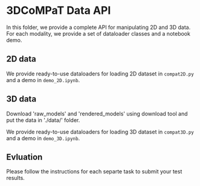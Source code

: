 # 3DCoMPaT Data API

In this folder, we provide a complete API for manipulating 2D and 3D data.
For each modality, we provide a set of dataloader classes and a notebook demo.

## 2D data
We provide ready-to-use dataloaders for loading 2D dataset in `compat2D.py` and a demo in `demo_2D.ipynb`.

## 3D data
Download 'raw_models' and 'rendered_models' using download tool and put the data in './data/' folder.

We provide ready-to-use dataloaders for loading 3D dataset in `compat3D.py` and a demo in `demo_3D.ipynb`.

## Evluation
Please follow the instructions for each separte task to submit your test results.